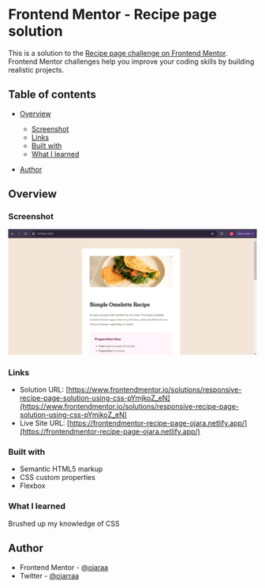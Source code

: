 # Frontend Mentor - Recipe page solution

This is a solution to the [Recipe page challenge on Frontend Mentor](https://www.frontendmentor.io/challenges/recipe-page-KiTsR8QQKm). Frontend Mentor challenges help you improve your coding skills by building realistic projects. 

## Table of contents

- [Overview](#overview)
  - [Screenshot](#screenshot)
  - [Links](#links)
  - [Built with](#built-with)
  - [What I learned](#what-i-learned)

- [Author](#author)


## Overview

### Screenshot

![](./assets/images/Screenshot.png)


### Links

- Solution URL: [https://www.frontendmentor.io/solutions/responsive-recipe-page-solution-using-css-pYmjkoZ_eN](https://www.frontendmentor.io/solutions/responsive-recipe-page-solution-using-css-pYmjkoZ_eN)
- Live Site URL: [https://frontendmentor-recipe-page-ojara.netlify.app/](https://frontendmentor-recipe-page-ojara.netlify.app/)

### Built with

- Semantic HTML5 markup
- CSS custom properties
- Flexbox


### What I learned

Brushed up my knowledge of CSS

## Author

<!-- - Website - [Add your name here](https://www.your-site.com) -->
- Frontend Mentor - [@ojaraa](https://www.frontendmentor.io/profile/ojaraa)
- Twitter - [@ojarraa](https://www.twitter.com/ojarraa)


